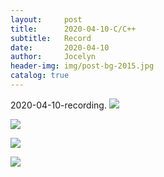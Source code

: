 ```yaml
---
layout:     post
title:      2020-04-10-C/C++
subtitle:   Record
date:       2020-04-10
author:     Jocelyn
header-img: img/post-bg-2015.jpg
catalog: true
---
```


2020-04-10-recording.
![](https://tva1.sinaimg.cn/large/007S8ZIlly1gfjj6nbr2gj30u012t7hs.jpg)

![](https://tva1.sinaimg.cn/large/007S8ZIlly1gfjj6n3mc5j30u012tqly.jpg)

![](https://tva1.sinaimg.cn/large/007S8ZIlly1gfjj6mptyvj30u012tk71.jpg)

![](https://tva1.sinaimg.cn/large/007S8ZIlly1gfjj6mglfkj30u012tq9s.jpg)